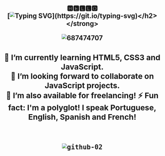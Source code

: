 <div align="center">

<strong><h2>🅷🅴🅻🅻🅾 <br>
[![Typing SVG](https://readme-typing-svg.herokuapp.com?size=22&duration=5300&lines=I'm+Josi.+Glad+to+see+you+here!)](https://git.io/typing-svg)</h2></strong> 

![687474707](https://user-images.githubusercontent.com/108018406/195913624-9f88c0b2-7f43-4231-8db0-bce9322e2a66.gif)
<h3>
🌱 I’m currently learning HTML5, CSS3 and JavaScript.<br>
💙 I’m looking forward to collaborate on JavaScript projects.<br>
💪 I’m also available for freelancing!
⚡ Fun fact: I'm a polyglot! I speak Portuguese, English, Spanish and French!<br>

</h3>
<br>
<kbd>

![github-02](https://user-images.githubusercontent.com/108018406/175384674-02d698b7-7a68-40e7-8536-393400accee2.gif)
</kbd>
</div>
